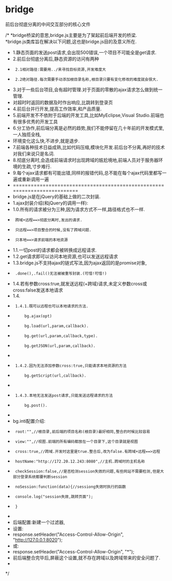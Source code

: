 # bridge
前后台彻底分离的中间交互部分的核心文件


/*
 *bridge桥梁的意思,bridge.js主要是为了架起前后端开发的桥梁.<br/>
 *bridge.js类库旨在解决以下问题,这也是bridge.js目的及意义所在.
 * 1.静态页面的发送post请求,会出现500错误,一个项目不可能全是get请求.
 * 2.前后台彻底分离后,静态资源的访问有两种
 * 		2.1相对路径:需要用../来寻找目标资源,开发难度大
 * 		2.2绝对路径.每次需要手动添加根目录名称,根目录只要有变化修改的难度就会很大.
 * 3.对于一些后台项目,会有超时管理.对于页面的零散的ajax请求怎么做到统一管理.
 * 	对超时时返回的数据及时作出响应,比跳转到登录页
 * 4.前后台并行开发,提高工作效率,和产品质量.
 * 5.前端开发不不依附于后端的开发工具,比如MyEclipse,Visual Studio.前端也有很多优秀的开发工具
 * 6.分工协作,前后端分离是必然的趋势,我们不能停留在几十年前的开发模式里,一人独揽全栈,
 * 	  环境变化这么快,不进步,就是退步.
 * 7.前端各种技术日益成熟,比如代码压缩,模块化开发.前后台不分离,再好的技术对我们来说只是名词.
 * 8.彻底分离时,会造成前端请求时出现跨域的尴尬境地,前端人员对于服务器环境的生疏,寸步难行.
 * 9.每个ajax请求都有可能出错,同样的报错代码,总不能在每个ajax代码里都写一遍或重新调用一遍
 * =========================================================================
 * bridge.js是在jQuery的基础上做的二次封装.
 * 1.ajax封装介绍(和jQuery的调用一样):
 * 	1.0.所有的请求被分为三种,因为请求方式不一样,路径格式也不一样.
 * 		跨域+远程==>彻底分离时,发出的请求.
 * 		只远程==>项目整合的时候,没有了跨域问题.
 * 		只本地==>请求前端的本地资源
 * 	1.1.一切post的请求都会被转换成远程请求.
 * 	1.2.get请求即可以访问本地资源,也可以发送远程请求
 * 	1.3.bridge.js不支持ajax的链式写法,因为ajax返回的是promise对象,
 * 		.done(),.fail()无法被被重写封装.(可惜!可惜!)
 *  1.4.若有参数cross:true,就发送远程(+跨域)请求,未定义参数cross或cross:false发送本地请求
 * 	1.4.
 * 		1.4.1.既可以远程也可以本地请求的方法.
 * 			bg.ajax(opt)
 * 			bg.load(url,param,callback).
 * 			bg.get(url,param,callback,type).
 * 			bg.getJSON(url,param,callback).
 * 		
 * 		1.4.2.因为无法添加参数cross:true,只能请求本地资源的方法
 * 			bg.getScript(url,callback).
 * 		
 * 		1.4.3.本地无法发送post请求,只能发送远程请求的方法
 * 			bg.post().
 *
 * bg.inti配置介绍:
 * 		root:"",//根目录,前后端的项目名称(根目录)最好相同,整合的时候比较容易
 *		view:"",//视图.前端的所有编码都放在一个目录下,这个目录就是视图
 *		cross:true,//跨域.开发时这里是true.整合后,改为false.有跨域+远程==>远程
 *  	hostName:"http://172.20.12.243:8080",//主机.跨域时的主机名称
 *		checkSession:false,//是否检测session失效的问题,有些网站不需要检测,但是大部分登录系统都要判断session
 *		noSession:function(data){//sessiong失效时执行的函数
 *		console.log("session失效,跳转页面");
 *		}
 *		
 *	后端配置:新建一个过滤器,
 *	设置:
 *	response.setHeader("Access-Control-Allow-Origin", "http://127.0.0.1:8020");
 *	或:
 *	response.setHeader("Access-Control-Allow-Origin", "*");
 *  前后端整合完毕后,屏蔽这个设置,就不存在跨域以及跨域带来的安全问题了.
 * 
 */
